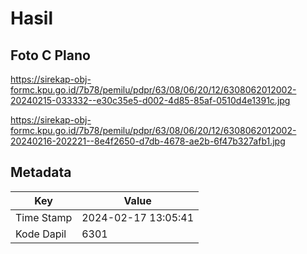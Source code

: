 # Hasil

## Foto C Plano

https://sirekap-obj-formc.kpu.go.id/7b78/pemilu/pdpr/63/08/06/20/12/6308062012002-20240215-033332--e30c35e5-d002-4d85-85af-0510d4e1391c.jpg

https://sirekap-obj-formc.kpu.go.id/7b78/pemilu/pdpr/63/08/06/20/12/6308062012002-20240216-202221--8e4f2650-d7db-4678-ae2b-6f47b327afb1.jpg


## Metadata

| Key        | Value               |
| ---------- | ------------------- |
| Time Stamp | 2024-02-17 13:05:41 |
| Kode Dapil | 6301                |



